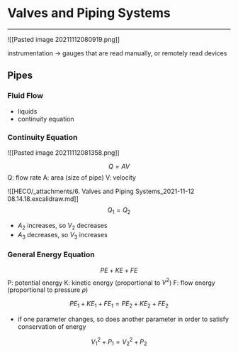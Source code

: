# Valves and Piping Systems
---

![[Pasted image 20211112080919.png]]

instrumentation -> gauges that are read manually, or remotely read devices

## Pipes

### Fluid Flow
- liquids
- continuity equation

### Continuity Equation
![[Pasted image 20211112081358.png]]

$$
Q = AV
$$
Q: flow rate
A: area (size of pipe)
V: velocity

![[HECO/_attachments/6. Valves and Piping Systems_2021-11-12 08.14.18.excalidraw.md]]
$$
Q_{1} = Q_{2}
$$
- $A_2$ increases, so $V_2$ decreases
- $A_3$ decreases, so $V_3$ increases

### General Energy Equation
$$
PE + KE + FE
$$
P: potential energy
K: kinetic energy (proportional to $V^{2}$)
F: flow energy (proportional to pressure $\rho$)

$$
PE_{1}+KE_{1}+FE_{1}=PE_{2}+KE_{2}+FE_{2}
$$
- if one parameter changes, so does another parameter in order to satisfy conservation of energy

$$
V_{1}^{2}+P_{1} = V_{2}^{2}+P_{2}
$$


